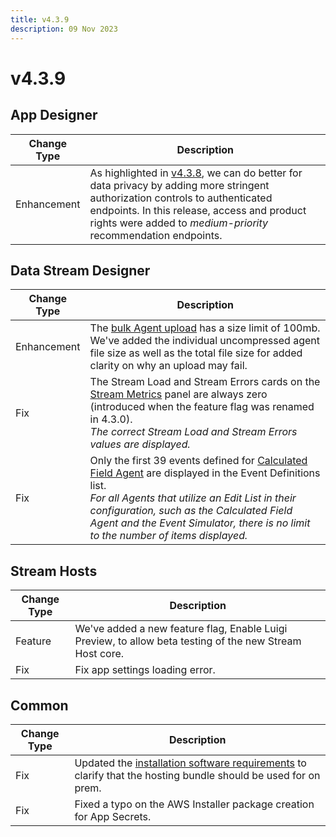 ```yaml
---
title: v4.3.9
description: 09 Nov 2023
---
```


# v4.3.9

## App Designer

| Change Type | Description |
|-------------|-------------|
| Enhancement | As highlighted in [v4.3.8](v4.3.8.md#app-designer), we can do better for data privacy by adding more stringent authorization controls to authenticated endpoints. In this release, access and product rights were added to *medium-priority* recommendation endpoints. |

## Data Stream Designer

| Change Type | Description |
|-------------|-------------|
| Enhancement | The [bulk Agent upload](../../../how-tos/agents/manage-agents.md#bulk-adding-agents) has a size limit of 100mb. We've added the individual uncompressed agent file size as well as the total file size for added clarity on why an upload may fail. |
| Fix | The Stream Load and Stream Errors cards on the [Stream Metrics](../../../how-tos/data-streams/use-stream-metrics.md) panel are always zero (introduced when the feature flag was renamed in 4.3.0).<br>*The correct Stream Load and Stream Errors values are displayed.* |
| Fix | Only the first 39 events defined for [Calculated Field Agent](https://xmpro.gitbook.io/calculated-field/) are displayed in the Event Definitions list.<br>*For all Agents that utilize an Edit List in their configuration, such as the Calculated Field Agent and the Event Simulator, there is no limit to the number of items displayed.* |

## Stream Hosts

| Change Type | Description |
|-------------|-------------|
| Feature | We've added a new feature flag, Enable Luigi Preview, to allow beta testing of the new Stream Host core. |
| Fix | Fix app settings loading error. |

## Common

| Change Type | Description |
|-------------|-------------|
| Fix | Updated the [installation software requirements](../../../installation/index.md#software-requirements) to clarify that the hosting bundle should be used for on prem. |
| Fix | Fixed a typo on the AWS Installer package creation for App Secrets. |
